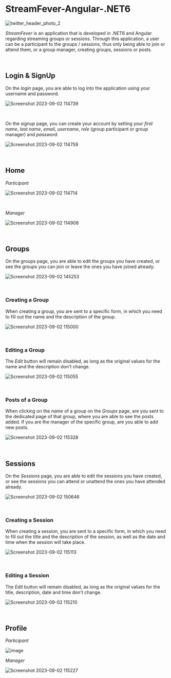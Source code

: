 # StreamFever-Angular-.NET6

![twitter_header_photo_2](https://github.com/maraneagu/StreamFever-Angular-.NET6/assets/93272424/1a1cbcf6-00ee-489b-bbfc-9f2d40728484)


<i>StreamFever</i> is an application that is developed in .NET6 and Angular regarding streaming groups or sessions. Through this application, a user can be a participant to the groups / sessions, thus only being able to join or attend them, or a group manager, creating groups, sessions or posts.

<br>

## Login & SignUp
On the <i>login</i> page, you are able to log into the application using your username and password.


![Screenshot 2023-09-02 114739](https://github.com/maraneagu/StreamFever-Angular-.NET6/assets/93272424/b0f55bb4-99b8-46c8-a3ba-0c6c12b4644c)

<br>

On the <i>signup</i> page, you can create your account by setting your <i>first name</i>, <i>last name</i>, <i>email</i>, <i>username</i>, <i>role</i> (group participant or group manager) and <i>password</i>.

![Screenshot 2023-09-02 114759](https://github.com/maraneagu/StreamFever-Angular-.NET6/assets/93272424/b7dedc26-5565-472a-82f1-7c71003357b9)

<br>

## Home


<i>Participant</i>


![Screenshot 2023-09-02 114714](https://github.com/maraneagu/StreamFever-Angular-.NET6/assets/93272424/00d4d304-433f-49eb-9f56-96cb2320b678)

<br>

<i>Manager</i>


![Screenshot 2023-09-02 114908](https://github.com/maraneagu/StreamFever-Angular-.NET6/assets/93272424/ea2a8727-7c7a-4cbb-ad15-869e0bcf8682)

<br>

## Groups


On the groups page, you are able to edit the groups you have created, or see the groups you can join or leave the ones you have joined already.


![Screenshot 2023-09-02 145253](https://github.com/maraneagu/StreamFever-Angular-.NET6/assets/93272424/52cf30a8-9c0e-4fff-a7b8-aa3d8c5b9ab3)

<br>

### Creating a Group

When creating a group, you are sent to a specific form, in which you need to fill out the name and the description of the group.

![Screenshot 2023-09-02 115000](https://github.com/maraneagu/StreamFever-Angular-.NET6/assets/93272424/55da341a-53e5-43dd-b842-36901b570cf9)

<br>

### Editing a Group


The <i>Edit</i> button will remain disabled, as long as the original values for the name and the description don't change.


![Screenshot 2023-09-02 115055](https://github.com/maraneagu/StreamFever-Angular-.NET6/assets/93272424/b53e990d-0498-470c-b6ca-d78af8d0c257)

<br>

### Posts of a Group


When clicking on the <i>name</i> of a group on the <i>Groups</i> page, are you sent to the dedicated page of that group, where you are able to see the posts added. If you are the manager of the specific group, are you able to add new posts.



![Screenshot 2023-09-02 115328](https://github.com/maraneagu/StreamFever-Angular-.NET6/assets/93272424/2a737c87-29de-4038-b835-d53b78687bf2)

<br>

## Sessions


On the <i>Sessions</i> page, you are able to edit the sessions you have created, or see the sessions you can attend or unattend the ones you have attended already.


![Screenshot 2023-09-02 150646](https://github.com/maraneagu/StreamFever-Angular-.NET6/assets/93272424/b41debde-2a47-4a44-aa7e-3a930432df8f)

<br>

### Creating a Session

When creating a session, you are sent to a specific form, in which you need to fill out the title and the description of the session, as well as the date and time when the session will take place.

![Screenshot 2023-09-02 115113](https://github.com/maraneagu/StreamFever-Angular-.NET6/assets/93272424/f681a6ae-b13a-41bc-a4e2-c124c729f388)

<br>

### Editing a Session


The <i>Edit</i> button will remain disabled, as long as the original values for the title, description, date and time don't change.


![Screenshot 2023-09-02 115210](https://github.com/maraneagu/StreamFever-Angular-.NET6/assets/93272424/fc5c1d5d-f151-46db-ae92-3ce2a7a399de)

<br>

## Profile

<i>Participant</i>

![image](https://github.com/maraneagu/StreamFever-Angular-.NET6/assets/93272424/b7e8a009-d290-4834-b881-27efa1736311)


<i>Manager</i>

![Screenshot 2023-09-02 115227](https://github.com/maraneagu/StreamFever-Angular-.NET6/assets/93272424/e0aba219-3ed7-43c1-9792-6147c9515e96)






